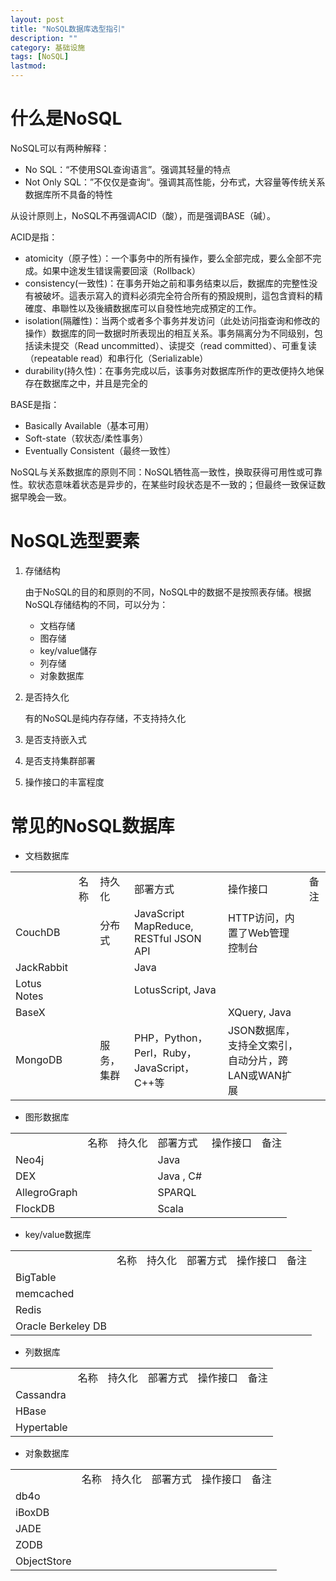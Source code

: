 ```yaml
---
layout: post
title: "NoSQL数据库选型指引"
description: ""
category: 基础设施
tags: [NoSQL]
lastmod: 
---
```


# 什么是NoSQL

NoSQL可以有两种解释：

- No SQL：“不使用SQL查询语言”。强调其轻量的特点
- Not Only SQL：”不仅仅是查询“。强调其高性能，分布式，大容量等传统关系数据库所不具备的特性

从设计原则上，NoSQL不再强调ACID（酸），而是强调BASE（碱）。

ACID是指：

- atomicity（原子性）：一个事务中的所有操作，要么全部完成，要么全部不完成。如果中途发生错误需要回滚（Rollback）
- consistency(一致性)：在事务开始之前和事务结束以后，数据库的完整性没有被破坏。這表示寫入的資料必須完全符合所有的預設規則，這包含資料的精確度、串聯性以及後續数据库可以自發性地完成預定的工作。
- isolation(隔離性)：当两个或者多个事务并发访问（此处访问指查询和修改的操作）数据库的同一数据时所表现出的相互关系。事务隔离分为不同级别，包括读未提交（Read uncommitted）、读提交（read committed）、可重复读（repeatable read）和串行化（Serializable）
- durability(持久性)：在事务完成以后，该事务对数据库所作的更改便持久地保存在数据库之中，并且是完全的


BASE是指：

- Basically Available（基本可用）
- Soft-state（软状态/柔性事务）
- Eventually Consistent（最终一致性）


NoSQL与关系数据库的原则不同：NoSQL牺牲高一致性，换取获得可用性或可靠性。软状态意味着状态是异步的，在某些时段状态是不一致的；但最终一致保证数据早晚会一致。


# NoSQL选型要素

1. 存储结构

   由于NoSQL的目的和原则的不同，NoSQL中的数据不是按照表存储。根据NoSQL存储结构的不同，可以分为：

   - 文档存储
   - 图存储
   - key/value儲存
   - 列存储
   - 对象数据库

2. 是否持久化
   
   有的NoSQL是纯内存存储，不支持持久化

3. 是否支持嵌入式
4. 是否支持集群部署
5. 操作接口的丰富程度


# 常见的NoSQL数据库

- 文档数据库

<table>
<th><td>名称</td><td>持久化</td><td>部署方式</td><td>操作接口</td><td>备注</td></th>
<tr><td>CouchDB</td><td></td><td>分布式</td><td>JavaScript MapReduce, RESTful JSON API</td><td>HTTP访问，内置了Web管理控制台</td></tr>
<tr><td>JackRabbit</td><td></td><td></td><td>Java</td><td></td></tr>
<tr><td>Lotus Notes</td><td></td><td></td><td>LotusScript, Java</td><td></td></tr>
<tr><td>BaseX</td><td></td><td></td><td></td><td>XQuery, Java</td><td></td></tr>
<tr><td>MongoDB</td><td></td><td>服务，集群</td><td>PHP，Python，Perl，Ruby，JavaScript，C++等</td><td>JSON数据库，支持全文索引，自动分片，跨LAN或WAN扩展</td></tr>
</table>

- 图形数据库

<table>
<th><td>名称</td><td>持久化</td><td>部署方式</td><td>操作接口</td><td>备注</td></th>
<tr><td>Neo4j</td><td></td><td></td><td>Java</td><td></td></tr>
<tr><td>DEX</td><td></td><td></td><td>Java , C#</td><td></td></tr>
<tr><td>AllegroGraph</td><td></td><td></td><td>SPARQL</td><td></td></tr>
<tr><td>FlockDB</td><td></td><td></td><td>Scala</td><td></td></tr>
</table>

- key/value数据库

<table>
<th><td>名称</td><td>持久化</td><td>部署方式</td><td>操作接口</td><td>备注</td></th>
<tr><td>BigTable</td><td></td><td></td><td></td><td></td></tr>
<tr><td>memcached</td><td></td><td></td><td></td><td></td></tr>
<tr><td>Redis</td><td></td><td></td><td></td><td></td></tr>
<tr><td>Oracle Berkeley DB</td><td></td><td></td><td></td><td></td></tr>
</table>



- 列数据库

<table>
<th><td>名称</td><td>持久化</td><td>部署方式</td><td>操作接口</td><td>备注</td></th>
<tr><td>Cassandra</td><td></td><td></td><td></td><td></td></tr>
<tr><td>HBase</td><td></td><td></td><td></td><td></td></tr>
<tr><td>Hypertable</td><td></td><td></td><td></td><td></td></tr>
</table>

- 对象数据库

<table>
<th><td>名称</td><td>持久化</td><td>部署方式</td><td>操作接口</td><td>备注</td></th>
<tr><td>db4o</td><td></td><td></td><td></td><td></td></tr>
<tr><td>iBoxDB</td><td></td><td></td><td></td><td></td></tr>
<tr><td>JADE</td><td></td><td></td><td></td><td></td></tr>
<tr><td>ZODB</td><td></td><td></td><td></td><td></td></tr>
<tr><td>ObjectStore</td><td></td><td></td><td></td><td></td></tr>
</table>